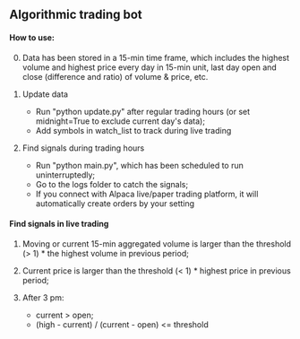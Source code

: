 ## Algorithmic trading bot
   
#### How to use:

0. Data has been stored in a 15-min time frame, which includes the highest volume and highest price every day in 15-min unit, last day open and close (difference and ratio) of volume & price, etc.


1. Update data 
   - Run "python update.py" after regular trading hours (or set midnight=True to exclude current day's data);
   - Add symbols in watch_list to track during live trading


2. Find signals during trading hours
   - Run "python main.py", which has been scheduled to run uninterruptedly;
   - Go to the logs folder to catch the signals; 
   - If you connect with Alpaca live/paper trading platform, it will automatically create orders by your setting




#### Find signals in live trading

1. Moving or current 15-min aggregated volume is larger than the threshold (> 1) * the highest volume in previous period;

2. Current price is larger than the threshold (< 1) * highest price in previous period;

3. After 3 pm: 
   - current > open;
   - (high - current) / (current - open) <= threshold 
